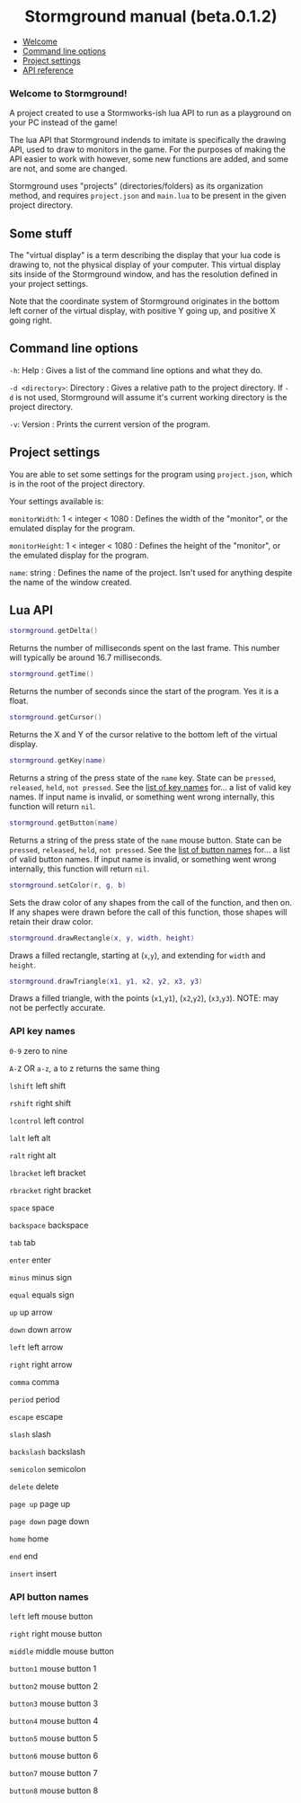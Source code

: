 <h1>
  <center>
  Stormground manual (beta.0.1.2)
  </center>
</h1>

- [Welcome](#welcome-to-stormground)
- [Command line options](#command-line-options)
- [Project settings](#project-settings)
- [API reference](#lua-api)

### Welcome to Stormground!

A project created to use a Stormworks-ish lua API to run as a playground on your PC instead of the game!

The lua API that Stormground indends to imitate is specifically the drawing API, used to draw to monitors in the game. For the purposes of making the API easier to work with however, some new functions are added, and some are not, and some are changed.

Stormground uses "projects" (directories/folders) as its organization method, and requires `project.json` and `main.lua` to be present in the given project directory.

## Some stuff

The "virtual display" is a term describing the display that your lua code is drawing to, not the physical display of your computer. This virtual display sits inside of the Stormground window, and has the resolution defined in your project settings.

Note that the coordinate system of Stormground originates in the bottom left corner of the virtual display, with positive Y going up, and positive X going right.

## Command line options

`-h`: Help : Gives a list of the command line options and what they do.

`-d <directory>`: Directory : Gives a relative path to the project directory. If `-d` is not used, Stormground will assume it's current working directory is the project directory.

`-v`: Version : Prints the current version of the program.

## Project settings

You are able to set some settings for the program using `project.json`, which is in the root of the project directory.

Your settings available is:

`monitorWidth`: 1 < integer < 1080 : Defines the width of the "monitor", or the emulated display for the program.

`monitorHeight`: 1 < integer < 1080 : Defines the height of the "monitor", or the emulated display for the program.

`name`: string : Defines the name of the project. Isn't used for anything despite the name of the window created.

## Lua API

```lua
stormground.getDelta()
```
Returns the number of milliseconds spent on the last frame. This number will typically be around 16.7 milliseconds.

```lua
stormground.getTime()
```
Returns the number of seconds since the start of the program. Yes it is a float.

```lua
stormground.getCursor()
```
Returns the X and Y of the cursor relative to the bottom left of the virtual display.

```lua
stormground.getKey(name)
```
Returns a string of the press state of the `name` key. State can be `pressed`, `released`, `held`, `not pressed`. See the [list of key names](#api-key-names) for... a list of valid key names. If input name is invalid, or something went wrong internally, this function will return `nil`.

```lua
stormground.getButton(name)
```
Returns a string of the press state of the `name` mouse button. State can be `pressed`, `released`, `held`, `not pressed`. See the [list of button names](#api-button-names) for... a list of valid button names. If input name is invalid, or something went wrong internally, this function will return `nil`.

```lua
stormground.setColor(r, g, b)
```
Sets the draw color of any shapes from the call of the function, and then on. If any shapes were drawn before the call of this function, those shapes will retain their draw color.

```lua
stormground.drawRectangle(x, y, width, height)
```
Draws a filled rectangle, starting at (`x`,`y`), and extending for `width` and `height`.

```lua
stormground.drawTriangle(x1, y1, x2, y2, x3, y3)
```
Draws a filled triangle, with the points (`x1`,`y1`), (`x2`,`y2`), (`x3`,`y3`).
NOTE: may not be perfectly accurate.


### API key names

`0-9` zero to nine

`A-Z` OR `a-z`, a to z returns the same thing

`lshift` left shift

`rshift` right shift

`lcontrol` left control

`lalt` left alt

`ralt` right alt

`lbracket` left bracket

`rbracket` right bracket

`space` space

`backspace` backspace

`tab` tab

`enter` enter

`minus` minus sign

`equal` equals sign

`up` up arrow

`down` down arrow

`left` left arrow

`right` right arrow

`comma` comma

`period` period

`escape` escape

`slash` slash

`backslash` backslash

`semicolon` semicolon

`delete` delete

`page up` page up

`page down` page down

`home` home

`end` end

`insert` insert

### API button names

`left` left mouse button

`right` right mouse button

`middle` middle mouse button

`button1` mouse button 1

`button2` mouse button 2

`button3` mouse button 3

`button4` mouse button 4

`button5` mouse button 5

`button6` mouse button 6

`button7` mouse button 7

`button8` mouse button 8

